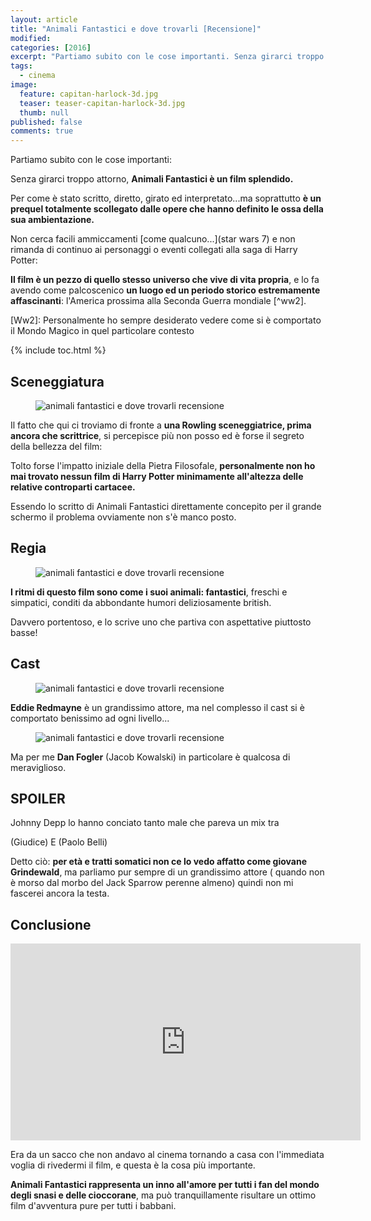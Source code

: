 ```yaml
---
layout: article
title: "Animali Fantastici e dove trovarli [Recensione]"
modified:
categories: [2016]
excerpt: "Partiamo subito con le cose importanti. Senza girarci troppo attorno, Animali Fantastici è un film splendido...."
tags: 
  - cinema
image: 
  feature: capitan-harlock-3d.jpg
  teaser: teaser-capitan-harlock-3d.jpg
  thumb: null
published: false
comments: true
---
```


Partiamo subito con le cose importanti:

Senza girarci troppo attorno, **Animali Fantastici è un film splendido.**

Per come è stato scritto, diretto, girato ed interpretato...ma soprattutto **è un prequel totalmente scollegato dalle opere che hanno definito le ossa  della sua ambientazione.**

Non cerca facili ammiccamenti [come qualcuno...](star wars 7) e non rimanda di continuo ai personaggi o eventi collegati alla saga di Harry Potter: 

**Il film è un pezzo di quello stesso universo che vive di vita propria**, e lo fa avendo come palcoscenico **un luogo ed un periodo storico estremamente affascinanti**: l'America prossima alla Seconda Guerra mondiale [^ww2].

[Ww2]: Personalmente ho sempre desiderato vedere come si è comportato il Mondo Magico in quel particolare contesto

{% include toc.html %}

## Sceneggiatura

<figure>
<img src='http://www.warnerbros.it/sites/default/files/styles/media_gallery/public/videos/FB-01108A.jpg?itok=mOq8HIRk' alt='animali fantastici e dove trovarli recensione'>
</figure>

Il fatto che qui ci troviamo di fronte a **una Rowling sceneggiatrice, prima ancora che scrittrice**, si percepisce più non posso ed è forse il segreto della bellezza del film: 

Tolto forse l'impatto iniziale della Pietra Filosofale, **personalmente non ho mai trovato nessun film di Harry Potter minimamente all'altezza delle relative controparti cartacee.**

Essendo lo scritto di Animali Fantastici direttamente concepito per il grande schermo il problema ovviamente non s'è manco posto.

## Regia

<figure>
<img src='http://www.warnerbros.it/sites/default/files/styles/media_gallery/public/videos/FB-EW-2.jpg?itok=YmrE9Lak' alt='animali fantastici e dove trovarli recensione'>
</figure> 

**I ritmi di questo film sono come i suoi animali: fantastici**, freschi e simpatici, conditi da abbondante humori deliziosamente british.

Davvero portentoso, e lo scrive uno che partiva con aspettative piuttosto basse!

## Cast

<figure>
<img src='http://www.warnerbros.it/sites/default/files/styles/media_gallery/public/videos/FB-JB-01830.jpg?itok=bWITIJt3' alt='animali fantastici e dove trovarli recensione'>
</figure> 

**Eddie Redmayne** è un grandissimo attore, ma nel complesso il cast si è comportato benissimo ad ogni livello...

<figure>
<img src='https://66.media.tumblr.com/87ce6d8473d18bb7df2ac3fae773ada8/tumblr_o5ghsy8ZAC1t3tn4mo1_500.gif' alt='animali fantastici e dove trovarli recensione'>
</figure> 

Ma per me **Dan Fogler** (Jacob Kowalski) in particolare è qualcosa di meraviglioso. 

## SPOILER

Johnny Depp lo hanno conciato tanto male che pareva un mix tra

(Giudice)
E 
(Paolo Belli)

Detto ciò: **per età e tratti somatici non ce lo vedo affatto come giovane Grindewald**, ma parliamo pur sempre di un grandissimo attore ( quando non è morso dal morbo del Jack Sparrow perenne almeno) quindi non mi fascerei ancora la testa.

## Conclusione

<iframe width="560" height="315" src="https://www.youtube.com/embed/QIc0VTkMtI8" frameborder="0" allowfullscreen></iframe>

Era da un sacco che non andavo al cinema tornando a casa con l'immediata voglia di rivedermi il film, e questa è la cosa più importante.

**Animali Fantastici rappresenta un inno all'amore per tutti i fan del mondo degli snasi e delle cioccorane**, ma può tranquillamente risultare un ottimo film d'avventura pure per tutti i babbani.